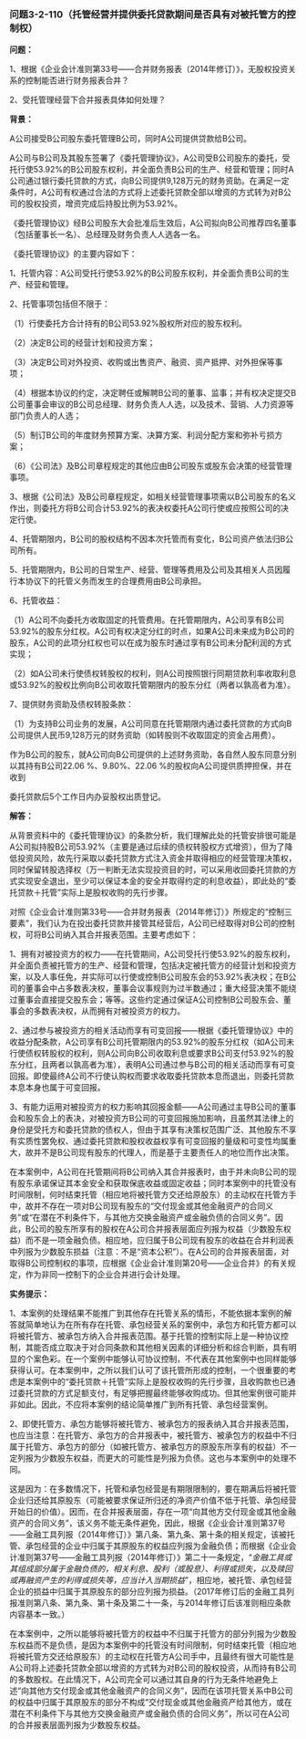 ### 问题3-2-110（托管经营并提供委托贷款期间是否具有对被托管方的控制权）

**问题：**

1、根据《企业会计准则第33号——合并财务报表（2014年修订）》，无股权投资关系的控制能否进行财务报表合并？

2、受托管理经营下合并报表具体如何处理？

**背景：**

A公司接受B公司股东委托管理B公司，同时A公司提供贷款给B公司。

A公司与B公司及其股东签署了《委托管理协议》，A公司受B公司股东的委托，受托行使53.92%的B公司股东权利，并全面负责B公司的生产、经营和管理；同时A公司通过银行委托贷款的方式，向B公司提供9,128万元的财务资助。在满足一定条件时，A公司有权通过合法的方式将上述委托贷款全部以增资的方式转为对B公司的股权投资，增资完成后持股比例为53.92%。

《委托管理协议》经B公司股东大会批准后生效后，A公司拟向B公司推荐四名董事（包括董事长一名）、总经理及财务负责人人选各一名。

《委托管理协议》的主要内容如下：

1、托管内容：A公司受托行使53.92%的B公司股东权利，并全面负责B公司的生产、经营和管理。

2、托管事项包括但不限于：

（1）行使委托方合计持有的B公司53.92%股权所对应的股东权利。

（2）决定B公司的经营计划和投资方案；

（3）决定B公司对外投资、收购或出售资产、融资、资产抵押、对外担保等事项；

（4）根据本协议的约定，决定聘任或解聘B公司的董事、监事；并有权决定提交B公司董事会审议的B公司总经理、财务负责人人选，以及技术、营销、人力资源等部门负责人的人选；

（5）制订B公司的年度财务预算方案、决算方案、利润分配方案和弥补亏损方案；

（6）《公司法》及B公司章程规定的其他应由B公司股东或股东会决策的经营管理事项。

3、根据《公司法》及B公司章程规定，如相关经营管理事项需以B公司股东的名义作出，则委托方将B公司合计53.92%的表决权委托A公司行使或应按照公司的决定行使。

4、托管期限内，B公司的股权结构不因本次托管而有变化，B公司资产依法归B公司所有。

5、托管期限内，B公司的日常生产、经营、管理等费用及公司及其相关人员因履行本协议下的托管义务而发生的合理费用由B公司承担。

6、托管收益：

（1）A公司不向委托方收取固定的托管费用。在托管期限内，A公司享有B公司53.92%的股东分红权。A公司有权决定分红的时点，如果A公司未来成为B公司的股东，A公司的此项分红权也可以在成为股东时通过享有B公司未分配利润的方式实现；

（2）如A公司未行使债权转股权的权利，则A公司按照银行同期贷款利率收取利息或53.92%的股权比例向B公司收取托管期限内的股东分红（两者以孰高者为准）。

7、提供财务资助及债权转股条款：

（1）为支持B公司业务的发展，A公司同意在托管期限内通过委托贷款的方式向B公司提供人民币9,128万元的财务资助（如转股则不收取固定的资金占用费）。

作为B公司的股东，就A公司向B公司提供的上述财务资助，各自然人股东同意分别以其持有B公司22.06
%、9.80%、22.06 %的股权向A公司提供质押担保，并在收到

委托贷款后5个工作日内办妥股权出质登记。

**解答：**

从背景资料中的《委托管理协议》的条款分析，我们理解此处的托管安排很可能是A公司拟持股B公司53.92%（主要是通过后续的债权转股权方式增资），但为了降低投资风险，故先行采取以委托贷款方式注入资金并取得相应的经营管理决策权，同时保留转股选择权（万一判断无法实现投资目的时，可以采用收回委托贷款的方式实现安全退出，至少可以保证本金的安全并取得约定的利息收益），即此处的“委托贷款＋托管”实际上是股权收购的先行步骤。

对照《企业会计准则第33号——合并财务报表（2014年修订）》所规定的“控制三要素”，我们认为在投出委托贷款并接管其经营后，A公司已经取得对B公司的控制权，可将B公司纳入其合并报表范围。主要考虑如下：

1、拥有对被投资方的权力——在托管期间，A公司受托行使53.92%的股东权利，并全面负责被托管方的生产、经营和管理，包括决定被托管方的经营计划和投资方案，以及人事任免，并实际可以行使或控制B公司股东会的53.92%表决权；在B公司的董事会中占多数表决权，董事会议事规则为过半数通过；重大经营决策不能绕过董事会直接提交股东会；等等。这些约定通过保证A公司控制B公司股东会、董事会的多数表决权，从而拥有对被投资方的权力。

2、通过参与被投资方的相关活动而享有可变回报——根据《委托管理协议》中的收益分配条款，A公司享有B公司托管期限内的53.92%的股东分红权（如A公司未行使债权转股权的权利，则A公司向B公司收取利息或要求B公司支付53.92%的股东分红，且两者以孰高者为准），表明A公司通过参与B公司的相关活动而享有可变回报。即使最终A公司不行使认购权而要求收取委托贷款本息而退出，则委托贷款本息本身也属于可变回报。

3、有能力运用对被投资方的权力影响其回报金额——A公司通过主导B公司的董事会和股东会上的表决，对被投资方B公司的可变回报施加影响，且虽然其法律上的身份是受托方和委托贷款的债权人，但由于其享有决策权范围广泛、其他股东不享有实质性罢免权、通过委托贷款和股权收益权享有可变回报的量级和可变性均属重大，故并不是B公司现有股东的代理人，而是基于主要责任人的地位而作出决策。

在本案例中，A公司在托管期间将B公司纳入其合并报表时，由于并未向B公司的现有股东承诺保证其本金安全和获取保底收益或固定收益；同时本案例中的托管没有时间限制，何时结束托管（相应地将被托管方交还给原股东）的主动权在托管方手中，故并不存在一项对B公司现有股东的“交付现金或其他金融资产的合同义务”或“在潜在不利条件下，与其他方交换金融资产或金融负债的合同义务”。因此，B公司的股东所享有的股权在A公司合并报表层面应列报为权益（少数股东权益）而不是一项金融负债。相应地，应归属于B公司现有股东的收益在合并利润表中列报为少数股东损益（注意：不是“资本公积”）。在A公司的合并报表层面，对取得B公司控制权的事项，应根据《企业会计准则第20号——企业合并》的有关规定，作为非同一控制下的企业合并进行会计处理。

**实务提示：**

1、本案例的处理结果不能推广到其他存在托管关系的情形，不能依据本案例的解答就简单地认为在所有存在托管、承包经营关系的案例中，承包方和托管方都可以将被托管方、被承包方纳入合并报表范围。基于托管的控制实际上是一种协议控制，其能否成立取决于对合同条款和其他相关因素的详细分析和综合判断，具有明显的个案色彩。在一个案例中能够认可协议控制，不代表在其他案例中也同样能够获得认可。在本案例中，之所以我们认可了该托管所形成的控制，一个很重要的考虑是本案例中的“委托贷款＋托管”实际上是股权收购的先行步骤，且收购款也已通过委托贷款的方式足额支付，有足够把握最终能够收购成功。但其他案例很可能并非如此。因此，不应将本案例的结论简单推广到所有托管、承包经营案例。

2、即使托管方、承包方能够将被托管方、被承包方的报表纳入其合并报表范围，也应当注意：在托管方、承包方的合并报表中，被托管方、被承包方的权益中不归属于托管方、承包方的部分（如被托管方、被承包方的原股东所享有的权益）不一定列报为少数股东权益，而更大的可能性是列报为负债。这也与本案例中的处理不同。

这是因为：在多数情况下，托管和承包经营是有期限限制的，要在期满后将被托管企业归还给其原股东（可能被要求保证所归还的净资产价值不低于托管、承包经营开始日的价值）。因而，在合并报表层面，存在一项“向其他方交付现金或其他金融资产的合同义务”，该义务不能无条件避免，因此，根据《企业会计准则第37号——金融工具列报（2014年修订）》第八条、第九条、第十条的相关规定，该被托管、承包经营的企业中归属于其原股东的权益应列报为金融负债；而根据《企业会计准则第37号——金融工具列报（2014年修订）》第二十一条规定，“*金融工具或其组成部分属于金融负债的，相关利息、股利（或股息）、利得或损失，以及赎回或再融资产生的利得或损失等，应当计入当期损益*”，相应地，被托管、承包经营企业的损益中归属于其原股东的部分应列报为损益。（2017年修订后的金融工具列报准则第八条、第九条、第十条及第二十一条，与2014年修订后该准则相应条款内容基本一致。）

在本案例中，之所以能够将被托管方的权益中不归属于托管方的部分列报为少数股东权益而不是负债，是因为本案例中的托管没有时间限制，何时结束托管（相应地将被托管方交还给原股东）的主动权在托管方A公司手中，且最终有很大可能性是A公司将上述委托贷款全部以增资的方式转为对B公司的股权投资，从而持有B公司的多数股权。在此情况下，A公司完全可以通过其自身的行为无条件地避免上述“向其他方交付现金或其他金融资产的合同义务”，因而在该项托管关系中B公司的权益中归属于其原股东的部分不构成“交付现金或其他金融资产给其他方，或在潜在不利条件下与其他方交换金融资产或金融负债的合同义务”，所以可在A公司的合并报表层面列报为少数股东权益。